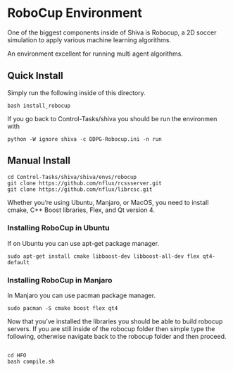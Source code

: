 # RoboCup Environment


One of the biggest components inside of Shiva is Robocup, a 2D soccer simulation to apply various machine learning algorithms.

An environment excellent for running multi agent algorithms.

## Quick Install

Simply run the following inside of this directory.

```
bash install_robocup
```

If you go back to Control-Tasks/shiva you should be run the environmen with

```
python -W ignore shiva -c DDPG-Robocup.ini -n run
```

## Manual Install

```
cd Control-Tasks/shiva/shiva/envs/robocup
git clone https://github.com/nflux/rcssserver.git
git clone https://github.com/nflux/librcsc.git
```
Whether you’re using Ubuntu, Manjaro, or MacOS, you need to install cmake, C++ Boost libraries, Flex, and Qt version 4.

### Installing RoboCup in Ubuntu

If on Ubuntu you can use apt-get package manager.
```
sudo apt-get install cmake libboost-dev libboost-all-dev flex qt4-default
```
### Installing RoboCup in Manjaro

In Manjaro you can use pacman package manager.
```
sudo pacman -S cmake boost flex qt4
```

Now that you’ve installed the libraries you should be able to build robocup servers. If you are still inside of the robocup folder then simple type the following, otherwise navigate back to the robocup folder and then proceed.
```

cd HFO
bash compile.sh